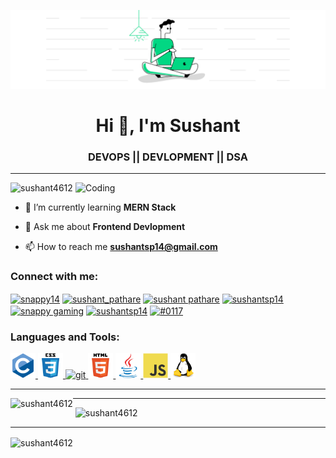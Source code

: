 ![logo](https://github.com/sushant4612/sushant4612/blob/main/Brown%20Modern%20Motivation%20Quote%20LinkedIn%20Banner%20.png)
<h1 align="center">Hi 👋, I'm Sushant</h1>
<h3 align="center">DEVOPS || DEVLOPMENT || DSA</h3>

<hr>


<img align = "right" alt="Coding" width="400" src="https://media.tenor.com/NOYF3f82b_gAAAAC/programmer.gif">

<p align="left"> <img src="https://komarev.com/ghpvc/?username=sushant4612&label=Profile%20views&color=0e75b6&style=flat" alt="sushant4612" /> </p>

- 🌱 I’m currently learning **MERN Stack**

- 💬 Ask me about **Frontend Devlopment**

- 📫 How to reach me **sushantsp14@gmail.com**

<h3 align="left">Connect with me:</h3>
<p align="left">
<a href="https://codepen.io/snappy14" target="blank"><img align="center" src="https://raw.githubusercontent.com/rahuldkjain/github-profile-readme-generator/master/src/images/icons/Social/codepen.svg" alt="snappy14" height="30" width="40" /></a>
<a href="https://twitter.com/sushant_pathare" target="blank"><img align="center" src="https://raw.githubusercontent.com/rahuldkjain/github-profile-readme-generator/master/src/images/icons/Social/twitter.svg" alt="sushant_pathare" height="30" width="40" /></a>
<a href="https://linkedin.com/in/sushant pathare" target="blank"><img align="center" src="https://raw.githubusercontent.com/rahuldkjain/github-profile-readme-generator/master/src/images/icons/Social/linked-in-alt.svg" alt="sushant pathare" height="30" width="40" /></a>
<a href="https://codesandbox.com/sushantsp14" target="blank"><img align="center" src="https://raw.githubusercontent.com/rahuldkjain/github-profile-readme-generator/master/src/images/icons/Social/codesandbox.svg" alt="sushantsp14" height="30" width="40" /></a>
<a href="https://www.youtube.com/c/snappy gaming" target="blank"><img align="center" src="https://raw.githubusercontent.com/rahuldkjain/github-profile-readme-generator/master/src/images/icons/Social/youtube.svg" alt="snappy gaming" height="30" width="40" /></a>
<a href="https://www.leetcode.com/sushantsp14" target="blank"><img align="center" src="https://raw.githubusercontent.com/rahuldkjain/github-profile-readme-generator/master/src/images/icons/Social/leet-code.svg" alt="sushantsp14" height="30" width="40" /></a>
<a href="https://discord.gg/#0117" target="blank"><img align="center" src="https://raw.githubusercontent.com/rahuldkjain/github-profile-readme-generator/master/src/images/icons/Social/discord.svg" alt="#0117" height="30" width="40" /></a>
</p>

<h3 align="left">Languages and Tools:</h3>
<p align="left"> <a href="https://www.cprogramming.com/" target="_blank" rel="noreferrer"> <img src="https://raw.githubusercontent.com/devicons/devicon/master/icons/c/c-original.svg" alt="c" width="40" height="40"/> </a> <a href="https://www.w3schools.com/css/" target="_blank" rel="noreferrer"> <img src="https://raw.githubusercontent.com/devicons/devicon/master/icons/css3/css3-original-wordmark.svg" alt="css3" width="40" height="40"/> </a> <a href="https://git-scm.com/" target="_blank" rel="noreferrer"> <img src="https://www.vectorlogo.zone/logos/git-scm/git-scm-icon.svg" alt="git" width="40" height="40"/> </a> <a href="https://www.w3.org/html/" target="_blank" rel="noreferrer"> <img src="https://raw.githubusercontent.com/devicons/devicon/master/icons/html5/html5-original-wordmark.svg" alt="html5" width="40" height="40"/> </a> <a href="https://www.java.com" target="_blank" rel="noreferrer"> <img src="https://raw.githubusercontent.com/devicons/devicon/master/icons/java/java-original.svg" alt="java" width="40" height="40"/> </a> <a href="https://developer.mozilla.org/en-US/docs/Web/JavaScript" target="_blank" rel="noreferrer"> <img src="https://raw.githubusercontent.com/devicons/devicon/master/icons/javascript/javascript-original.svg" alt="javascript" width="40" height="40"/> </a> <a href="https://www.linux.org/" target="_blank" rel="noreferrer"> <img src="https://raw.githubusercontent.com/devicons/devicon/master/icons/linux/linux-original.svg" alt="linux" width="40" height="40"/> </a> </p>

<hr>

<p><img align="left" src="https://github-readme-stats.vercel.app/api/top-langs?username=sushant4612&show_icons=true&locale=en&layout=compact" alt="sushant4612" /></p>

<hr>

<p>&nbsp;<img src="https://github-readme-stats.vercel.app/api?username=sushant4612&show_icons=true&locale=en" alt="sushant4612" /></p>

<hr>

<p><img align="center" src="https://github-readme-streak-stats.herokuapp.com/?user=sushant4612&" alt="sushant4612" /></p>
